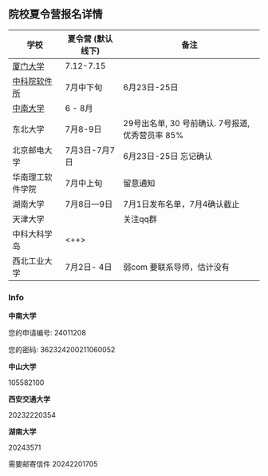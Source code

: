 ## 院校夏令营报名详情

| 学校                                                                                  | 夏令营 (默认线下) | 备注                         |
|---------------------------------------------------------------------------------------|-------------------|------------------------------|
| [厦门大学](https://informatics.xmu.edu.cn/info/1050/28869.htm)                        | 7.12-7.15         |                              |
| [中科院软件所](http://www.is.cas.cn/yjsjy2016/zsxx2016/202305/t20230510_6751443.html) | 7月中下旬         | 6月23日-25日                 |
| [中南大学](https://gra.csu.edu.cn/info/1012/39140.htm)                                | 6 - 8月             |                              |
| 东北大学                                                                              | 7月8-9日          | 29号出名单, 30 号前确认. 7号报道, 优秀营员率 85%      |
| 北京邮电大学                                                                          | 7月3日-7月7日     | 6月23日-25日 忘记确认        |
| 华南理工软件学院                                                                      | 7月中上旬         | 留意通知                     |
| 湖南大学                                                                              | 7月8日—9日        | 7月1日发布名单，7月4确认截止 |
| 天津大学                                                                              |                   | 关注qq群                     |
| 中科大科学岛                                                                          | <++>              |                              |
| 西北工业大学                                                                          | 7月2日- 4日       | 弱com 要联系导师，估计没有   |



### Info

**中南大学** 

您的申请编号: 24011208

您的密码: 362324200211060052

**中山大学** 

105582100

**西安交通大学** 

20232220354

**湖南大学** 

20243571

需要邮寄信件
20242201705
